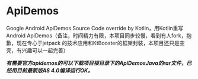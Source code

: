 # ApiDemos
Google Android ApiDemos Source Code override by Kotlin，用Kotlin重写Android ApiDemos（备注，时间精力有限，本项目同步较慢，看到有人fork，抱歉，现在专心于jetpack 的技术应用和KtBooster的框架封装，本项目还只是空壳，有兴趣可以一起完善）

***有需要官方apidemos的可以下载项目根目录下的ApiDemosJava的rar文件，已经用目前最新版AS 4.0编译运行OK。***

